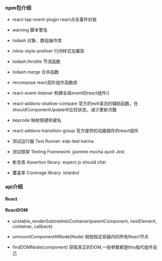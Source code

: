 ### npm包介绍

- react-tap-event-plugin react点击事件封装

- warning 脚本警告

- lodash 对象、数组操作库

- inline-style-prefixer  行间样式加兼容

- lodash.throttle 节流函数

- lodash.merge 合并函数

- recompose react高阶组件函数库

- react-event-listener 构建全局event的react组件()

- react-addons-shallow-compare 官方的es6语法的辅助函数，在shouldComponentUpdate中比较状态，减少更新次数

- keycode 映射按键和键名

- react-addons-transition-group 官方提供的动画插件的react组件



- 测试运行器 Test Runner: edp-test karma
- 测试框架 Testing Framework: jasmine mocha qunit Jest
- 断言库 Assertion library: expect.js should chai
- 覆盖率 Coverage library: istanbul



### api介绍

#### React

#### ReactDOM

- unstable_renderSubtreeIntoContainer(parentComponent, nextElement, container, callback)

- unmountComponentAtNode(Node) 销毁指定容器内的所有React节点

- findDOMNode(component) 获取真正的DOM,一般参数都是this指代组件自己
